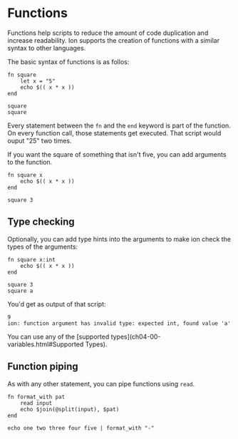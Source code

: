 # Functions

Functions help scripts to reduce the amount of code duplication and increase readability. Ion supports the creation of functions with a similar syntax to other languages.

The basic syntax of functions is as follos:

```ion
fn square
    let x = "5"
    echo $(( x * x ))
end

square
square
```

Every statement between the `fn` and the `end` keyword is part of the function. On every function call, those statements get executed.  That script would ouput "25" two times.

If you want the square of something that isn't five, you can add arguments to the function.

```ion
fn square x
    echo $(( x * x ))
end

square 3
```

## Type checking

Optionally, you can add type hints into the arguments to make ion check the types of the arguments:

```ion
fn square x:int
    echo $(( x * x ))
end

square 3
square a
```

You'd get as output of that script:

```
9
ion: function argument has invalid type: expected int, found value 'a'
```

You can use any of the [supported types](ch04-00-variables.html#Supported Types).

## Function piping

As with any other statement, you can pipe functions using `read`.

```ion
fn format_with pat
    read input
    echo $join(@split(input), $pat)
end

echo one two three four five | format_with "-"
```
